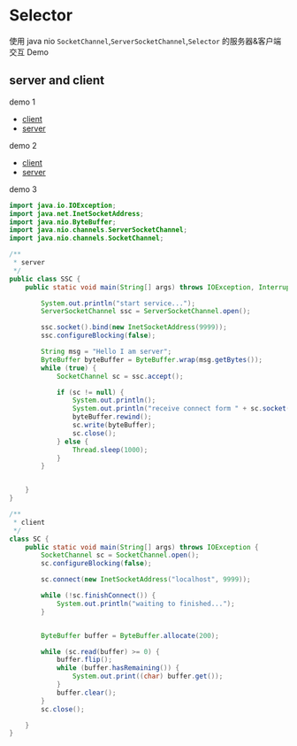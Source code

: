 # Selector

使用 java nio `SocketChannel`,`ServerSocketChannel`,`Selector` 的服务器&客户端交互 Demo

## server and client

demo 1

- [client](https://github.com/web1992/java_note/blob/master/app_tools/src/main/java/cn/web1992/utils/demo/nio/SelectorClient.java)
- [server](https://github.com/web1992/java_note/blob/master/app_tools/src/main/java/cn/web1992/utils/demo/nio/SelectorServer.java)

demo 2

- [client](https://github.com/web1992/java_note/blob/master/app_tools/src/main/java/cn/web1992/utils/demo/nio/SelectorClient2.java)
- [server](https://github.com/web1992/java_note/blob/master/app_tools/src/main/java/cn/web1992/utils/demo/nio/SelectorServer2.java)

demo 3

```java
import java.io.IOException;
import java.net.InetSocketAddress;
import java.nio.ByteBuffer;
import java.nio.channels.ServerSocketChannel;
import java.nio.channels.SocketChannel;

/**
 * server
 */
public class SSC {
    public static void main(String[] args) throws IOException, InterruptedException {

        System.out.println("start service...");
        ServerSocketChannel ssc = ServerSocketChannel.open();

        ssc.socket().bind(new InetSocketAddress(9999));
        ssc.configureBlocking(false);

        String msg = "Hello I am server";
        ByteBuffer byteBuffer = ByteBuffer.wrap(msg.getBytes());
        while (true) {
            SocketChannel sc = ssc.accept();

            if (sc != null) {
                System.out.println();
                System.out.println("receive connect form " + sc.socket().getRemoteSocketAddress());
                byteBuffer.rewind();
                sc.write(byteBuffer);
                sc.close();
            } else {
                Thread.sleep(1000);
            }
        }


    }
}

/**
 * client
 */
class SC {
    public static void main(String[] args) throws IOException {
        SocketChannel sc = SocketChannel.open();
        sc.configureBlocking(false);

        sc.connect(new InetSocketAddress("localhost", 9999));

        while (!sc.finishConnect()) {
            System.out.println("waiting to finished...");
        }


        ByteBuffer buffer = ByteBuffer.allocate(200);

        while (sc.read(buffer) >= 0) {
            buffer.flip();
            while (buffer.hasRemaining()) {
                System.out.print((char) buffer.get());
            }
            buffer.clear();
        }
        sc.close();

    }
}
```
